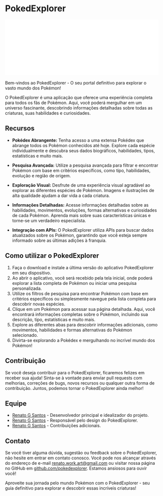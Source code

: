 # PokedExplorer

![PokedExplorer Logo](/public/pokedexplore.svg)

Bem-vindos ao PokedExplorer - O seu portal definitivo para explorar o vasto mundo dos Pokémon!

O PokedExplorer é uma aplicação que oferece uma experiência completa para todos os fãs de Pokémon. Aqui, você poderá mergulhar em um universo fascinante, descobrindo informações detalhadas sobre todas as criaturas, suas habilidades e curiosidades.

## Recursos

- **Pokédex Abrangente:** Tenha acesso a uma extensa Pokédex que abrange todos os Pokémon conhecidos até hoje. Explore cada espécie individualmente e descubra seus dados biográficos, habilidades, tipos, estatísticas e muito mais.

- **Pesquisa Avançada:** Utilize a pesquisa avançada para filtrar e encontrar Pokémon com base em critérios específicos, como tipo, habilidades, evolução e região de origem.

- **Exploração Visual:** Desfrute de uma experiência visual agradável ao explorar as diferentes espécies de Pokémon. Imagens e ilustrações de alta qualidade ajudam a dar vida a cada criatura.

- **Informações Detalhadas:** Acesse informações detalhadas sobre as habilidades, movimentos, evoluções, formas alternativas e curiosidades de cada Pokémon. Aprenda mais sobre suas características únicas e torne-se um verdadeiro especialista.

- **Integração com APIs:** O PokedExplorer utiliza APIs para buscar dados atualizados sobre os Pokémon, garantindo que você esteja sempre informado sobre as últimas adições à franquia.

## Como utilizar o PokedExplorer

1. Faça o download e instale a última versão do aplicativo PokedExplorer em seu dispositivo.
2. Ao abrir o aplicativo, você será recebido pela tela inicial, onde poderá explorar a lista completa de Pokémon ou iniciar uma pesquisa personalizada.
3. Utilize os filtros de pesquisa para encontrar Pokémon com base em critérios específicos ou simplesmente navegue pela lista completa para descobrir novas espécies.
4. Clique em um Pokémon para acessar sua página detalhada. Aqui, você encontrará informações completas sobre o Pokémon, incluindo sua descrição, tipo, estatísticas e muito mais.
5. Explore as diferentes abas para descobrir informações adicionais, como movimentos, habilidades e formas alternativas do Pokémon selecionado.
6. Divirta-se explorando a Pokédex e mergulhando no incrível mundo dos Pokémon!

## Contribuição

Se você deseja contribuir para o PokedExplorer, ficaremos felizes em receber sua ajuda! Sinta-se à vontade para enviar pull requests com melhorias, correções de bugs, novos recursos ou qualquer outra forma de contribuição. Juntos, podemos tornar o PokedExplorer ainda melhor!

## Equipe

- [Renato G Santos](https://github.com/renatogsantos) - Desenvolvedor principal e idealizador do projeto.
- [Renato G Santos](https://dribbble.com/renatogsantos) - Responsável pelo design do PokedExplorer.
- [Renato G Santos](https://github.com/renatogsantos) - Contribuições adicionais.

## Contato

Se você tiver alguma dúvida, sugestão ou feedback sobre o PokedExplorer, não hesite em entrar em contato conosco. Você pode nos alcançar através do endereço de e-mail [renato.work.art@gmail.com](mailto:renato.work.art@gmail.com) ou visitar nossa página no GitHub em [github.com/pokedexplorer](https://github.com/pokedexplorer). Estamos ansiosos para ouvir você!

Aproveite sua jornada pelo mundo Pokémon com o PokedExplorer - seu guia definitivo para explorar e descobrir essas incríveis criaturas!
